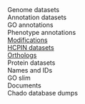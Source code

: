 <div class="left-menu-part left-menu-item"><a routerLink="//downloads/genome-datasets">Genome datasets</a></div>
<div class="left-menu-part left-menu-item"><a routerLink="//downloads/genome-datasets#Annotation_datasets">Annotation datasets</a></div>
<div class="left-menu-part left-sub-menu-item"><a routerLink="/downloads/go-annotations">GO annotations</a></div>
<div class="left-menu-part left-sub-menu-item"><a routerLink="/downloads/phenotype-annotations">Phenotype annotations</a></div>
<div class="left-menu-part left-sub-menu-item"><a href="ftp://ftp.pombase.org/pombe/annotations/modifications/">Modifications</a></div>
<div class="left-menu-part left-sub-menu-item"><a href="ftp://ftp.pombase.org/pombe/exports/">HCPIN datasets</a></div>
<div class="left-menu-part left-sub-menu-item"><a href="ftp://ftp.pombase.org/pombe/orthologs/">Orthologs</a></div>
<div class="left-menu-part left-menu-item"><a routerLink="//downloads/protein-datasets">Protein datasets</a></div>
<div class="left-menu-part left-menu-item"><a routerLink="/downloads/names-and-identifiers">Names and IDs</a></div>
<div class="left-menu-part left-menu-item"><a routerLink="ftp://ftp.pombase.org/nightly_update/misc/bp_goslim_pombe_ids_and_names.tsv">GO slim</a></div>
<div class="left-menu-part left-menu-item"><a routerLink="/documents">Documents</a></div>
<div class="left-menu-part left-menu-item"><a routerLink="/downloads/chado-database-dumps">Chado database dumps</a></div>
